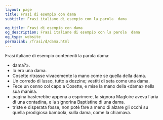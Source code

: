 ```yaml
---
layout: page
title: Frasi di esempio con dama 
subtitle: Frasi italiane di esempio con la parola  dama

og_title: Frasi di esempio con dama 
og_description: Frasi italiane di esempio con la parola  dama
og_type: website
permalink: /frasi/d/dama.html
---
```


Frasi italiane di esempio contenenti la parola dama:


- dama?».
- Io ero una dama.
- Cosette ritrasse vivacemente la mano come se quella della dama.
- Un corredo di lusso, tutto a dozzine; vestiti di seta come una dama.
- Fece un cenno col capo a Cosette, e mise la mano della «dama» nella sua manina.
- pagina basterebbe appena a esprimere, la signora Magloire aveva l'aria di una contadina, e la signorina Baptistine di una dama.
- triste e disperata fosse, non poté fare a meno di alzare gli occhi su quella prodigiosa bambola, sulla dama, come la chiamava.
